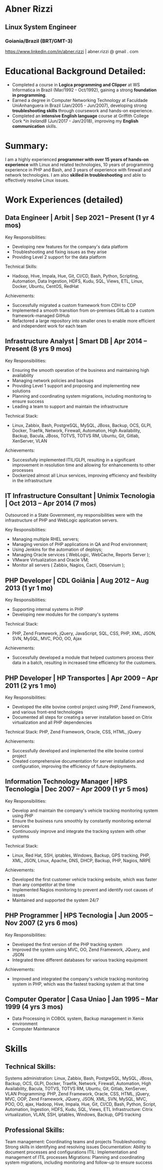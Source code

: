 # Abner Rizzi
## Linux System Engineer
### Goiania/Brazil (BRT/GMT-3)
https://www.linkedin.com/in/abner.rizzi | abner.rizzi @ gmail . com 


# Educational Background Detailed:
- Completed a course in **Logica programming and Clipper** at WS Informatica in Brazil (Mar/1992 - Oct/1992), gaining a strong **foundation in programming**.
- Earned a degree in Computer Networking Technology at Faculdade UniAnhanguera in Brazil (Jan/2005 - Jun/2007), developing strong **troubleshooting skills** through coursework and hands-on experience.
- Completed an **intensive English language** course at Griffith College Cork **in Ireland8* (Jun/2017 - Jan/2018), improving my **English communication** skills.


# Summary:
I am a highly experienced **programmer with over 15 years of hands-on experience** with Linux and related technologies, 10 years of programming experience in PHP and Bash, and 3 years of experience with firewall and network technologies. I am also **skilled in troubleshooting** and able to effectively resolve Linux issues.


# Work Experiences (detailed)
## Data Engineer | Arbit | Sep 2021 – Present (1 yr 4 mos)
Key Responsibilities:
- Developing new features for the company's data platform
- Troubleshooting and fixing issues as they arise
- Providing Level 2 support for the data platform

Technical Skills:
- Hadoop, Hive, Impala, Hue, Git, CI/CD, Bash, Python, Scripting, Automation, Data Ingestion, HDFS, Kudu, SQL, Views, ETL, Linux, Docker, Ubuntu, CentOS, RedHat

Achievements:
- Successfully migrated a custom framework from CDH to CDP
- Implemented a smooth transition from on-premises GitLab to a custom framework-managed GitHub
- Refactored a large repository into smaller ones to enable more efficient and independent work for each team


## Infrastructure Analyst | Smart DB | Apr 2014 – Present (8 yrs 9 mos)
Key Responsibilities:
- Ensuring the smooth operation of the business and maintaining high availability
- Managing network policies and backups
- Providing Level 1 support and proposing and implementing new solutions
- Planning and coordinating system migrations, including monitoring to ensure success
- Leading a team to support and maintain the infrastructure

Technical Stack:
- Linux, Zabbix, Bash, PostgreSQL, MySQL, JBoss, Backup, OCS, GLPI, Docker, Traefik, Network, Firewall, Automation, High Availability, Backup, Bacula, JBoss, TOTVS, TOTVS RM, Ubuntu, Git, Gitlab, XenServer, VLAN

Achievements:
- Successfully implemented ITIL/GLPI, resulting in a significant improvement in resolution time and allowing for enhancements to other processes
- Dockerized almost all Linux services, improving efficiency and flexibility in the infrastructure


## IT Infrastructure Consultant | Unimix Tecnologia | Oct 2013 – Apr 2014 (7 mos)
Outsourced in a State Government, my responsibilities were with the infrastructure of PHP and WebLogic application servers.

Key Responsibilities:
- Managing multiple RHEL servers;
- Managing version of PHP applications in QA and Prod environment;
- Using Jenkins for the automation of deploys;
- Managing Oracle services ( WebLogic, WebCache, Reports Server );
- VMware Virtualization and Oracle VM;
- Monitor all servers ( Zabbix, Nagios, Cacti, Observium );


## PHP Developer | CDL Goiânia | Aug 2012 – Aug 2013 (1 yr 1 mo)
Key Responsibilities:
- Supporting internal systems in PHP
- Developing new modules for the company's systems

Technical Stack:
- PHP, Zend Framework, jQuery, JavaScript, SQL, CSS, PHP, XML, JSON, SVN, MySQL, MVC, POO, OO, Ajax

Achievements:
- Successfully developed a module that helped customers process their data in a batch, resulting in increased time efficiency for the customers.


## PHP Developer | HP Transportes | Apr 2009 – Apr 2011 (2 yrs 1 mo)
Key Responsibilities:
- Developed the elite bovine control project using PHP, Zend Framework, and various front-end technologies
- Documented all steps for creating a server installation based on Citrix virtualization and all PHP dependencies

Technical Stack: PHP, Zend Framework, Oracle, CSS, HTML, jQuery

Achievements:
- Successfully developed and implemented the elite bovine control project
- Created comprehensive documentation for server installation and configuration, improving the efficiency of future deployments.


## Information Technology Manager | HPS Tecnologia | Dec 2007 – Apr 2009 (1 yr 5 mos)
Key Responsibilities:
- Develop and maintain the company's vehicle tracking monitoring system using PHP
- Ensure the business runs smoothly by constantly monitoring external services
- Continuously improve and integrate the tracking system with other systems

Technical Stack:
- Linux, Red Hat, SSH, iptables, Windows, Backup, GPS tracking, PHP, XML, JSON, Linux, Apache, DNS, DHCP, Backup, PHP, Nagios, NRPE

Achievements:
- Developed the first customer vehicle tracking website, which was faster than any competitor at the time
- Implemented Nagios monitoring to prevent and identify root causes of issues
- Maintained and supported the system 24/7


## PHP Programmer | HPS Tecnologia | Jun 2005 – Nov 2007 (2 yrs 6 mos)
Key Responsibilities:
- Developed the first version of the PHP tracking system
- Improved the system using MVC, OO, Zend Framework, JQuery, and JSON
- Integrated three different databases for various tracking equipment

Achievements:
- Improved and integrated the company's vehicle tracking monitoring system in PHP, which was the fastest tracking system at that time


## Computer Operator | Casa Uniao | Jan 1995 – Mar 1999 (4 yrs 3 mos)
- Data Processing in COBOL system, Backup management in Xenix environment
- Computer Maintenance


# Skills
## Technical Skills:
Systems administration: Linux, Zabbix, Bash, PostgreSQL, MySQL, JBoss, Backup, OCS, GLPI, Docker, Traefik, Network, Firewall, Automation, High Availability, Bacula, TOTVS, TOTVS RM, Ubuntu, Git, Gitlab, XenServer, VLAN
Programming: PHP, Zend Framework, Oracle, CSS, HTML, jQuery, MVC, OOP, Zend Framework, JQuery, JSON, XML, SVN, MySQL, MVC, POO, OO, ajax, Hadoop, Hive, Impala, Hue, Git, CI/CD, Bash, Python, Script, Automation, Ingestion, HDFS, Kudu, SQL, Views, ETL
Infrastructure: Citrix virtualization, VLAN, SSH, iptables, Windows, Backup, GPS tracking

## Professional Skills:
Team management: Coordinating teams and projects
Troubleshooting: Strong skills in identifying and resolving issues
Documentation: Ability to document processes and configurations
ITIL: Implementation and management of ITIL processes
Migrations: Planning and coordinating system migrations, including monitoring and follow-up to ensure success
